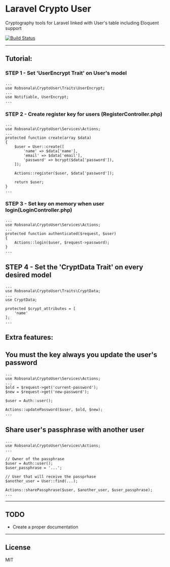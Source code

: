 # Laravel Crypto User
Cryptography tools for Laravel linked with User's table including Eloquent support

[![Build Status](https://travis-ci.org/robsonala/laravel-crypto-user.svg?branch=master)](https://travis-ci.org/robsonala/laravel-crypto-user)

***

## Tutorial:

### STEP 1 - Set 'UserEncrypt Trait' on User's model
```
...
use Robsonala\CryptoUser\Traits\UserEncrypt;
...
use Notifiable, UserEncrypt;
...
```

### STEP 2 - Create register key for users (RegisterController.php)
```
...
use Robsonala\CryptoUser\Services\Actions;
...
protected function create(array $data)
{
    $user = User::create([
        'name' => $data['name'],
        'email' => $data['email'],
        'password' => bcrypt($data['password']),
    ]);

    Actions::register($user, $data['password']);

    return $user;
}
...
```

### STEP 3 - Set key on memory when user login(LoginController.php)
```
...
use Robsonala\CryptoUser\Services\Actions;
...
protected function authenticated($request, $user)
{
    Actions::login($user, $request->password);
}
...
```

## STEP 4 - Set the 'CryptData Trait' on every desired model
```
...
use Robsonala\CryptoUser\Traits\CryptData;
...
use CryptData;

protected $crypt_attributes = [
    'name'
];
...
```
## Extra features:

## You must the key always you update the user's password
```
...
use Robsonala\CryptoUser\Services\Actions;
...
$old = $request->get('current-password');
$new = $request->get('new-password');

$user = Auth::user();

Actions::updatePassword($user, $old, $new);
...
```

## Share user's passphrase with another user
```
...
use Robsonala\CryptoUser\Services\Actions;
...

// Owner of the passphrase
$user = Auth::user();
$user_passphrase = '...';

// User that will receive the passprhase
$another_user = User::find(...);

Actions::sharePassphrase($user, $another_user, $user_passphrase);
...
```

***

TODO
----
* Create a proper documentation

***

License
----

MIT